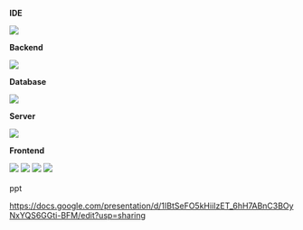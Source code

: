 <div style="display:flex; flex-direction:column; align-items:flex-start;">
    <!-- IDE -->
    <p><strong>IDE</strong></p>
    <div>
        <img src="https://img.shields.io/badge/eclipseide-2C2255?style=for-the-badge&logo=eclipseide&logoColor=white"> 
    </div>
    <!-- Backend -->
    <p><strong>Backend</strong></p>
    <div>
        <img src="https://img.shields.io/badge/Java-007396?style=for-the-badge&logo=Java&logoColor=white"> 
    </div>
    <!-- Database -->
    <p><strong>Database</strong></p>
    <div>
        <img src="https://img.shields.io/badge/oracle-F80000?style=for-the-badge&logo=oracle&logoColor=white"> 
    </div>
    <!-- Server -->
    <p><strong>Server</strong></p>
    <div>
        <img src="https://img.shields.io/badge/apache tomcat-F8DC75?style=for-the-badge&logo=apachetomcat&logoColor=black">
    </div>
    <!-- Frontend -->
    <p><strong>Frontend</strong></p>
    <div>
        <img src="https://img.shields.io/badge/html5-E34F26?style=flat-square&logo=html5&logoColor=white"> 
        <img src="https://img.shields.io/badge/javascript-F7DF1E?style=flat-square&logo=javascript&logoColor=black">
        <img src="https://img.shields.io/badge/css3-1572B6?style=flat-square&logo=css3&logoColor=black">
        <img src="https://img.shields.io/badge/bootstrap-1572B6?style=flat-square&logo=bootstrap&logoColor=black">
</div><br>
</div>
ppt 

https://docs.google.com/presentation/d/1IBtSeFO5kHiiIzET_6hH7ABnC3BOyNxYQS6GGti-BFM/edit?usp=sharing

